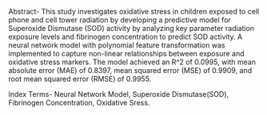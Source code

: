 Abstract- This study investigates oxidative stress in children exposed to cell phone and cell tower radiation by developing a predictive
 model for Superoxide Dismutase (SOD) activity by analyzing key parameter radiation exposure levels and fibrinogen concentration to
 predict SOD activity. A neural network model with polynomial feature transformation was implemented to capture non-linear
 relationships between exposure and oxidative stress markers. The model achieved an R^2 of 0.0995, with mean absolute error (MAE)
 of 0.8397, mean squared error (MSE) of 0.9909, and root mean squared error (RMSE) of 0.9955.
 
 
 
 Index Terms- Neural Network Model, Superoxide Dismutase(SOD), Fibrinogen Concentration, Oxidative Sress.
